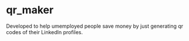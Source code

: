 # qr_maker
Developed to help umemployed people save money by just generating qr codes of their LinkedIn profiles.

